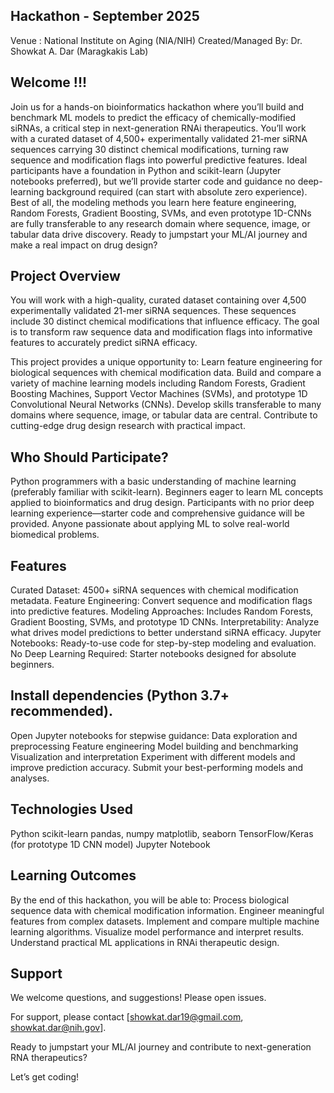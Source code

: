 <h2><b> Hackathon - September 2025 </b></h2>
Venue : National Institute on Aging (NIA/NIH)
Created/Managed By: Dr. Showkat A. Dar (Maragkakis Lab)

<h2> Welcome !!!</h2>

Join us for a hands-on bioinformatics hackathon where you’ll build and benchmark ML models to predict the efficacy of chemically-modified siRNAs, a critical step in next-generation RNAi therapeutics. You’ll work with a curated dataset of 4,500+ experimentally validated 21-mer siRNA sequences carrying 30 distinct chemical modifications, turning raw sequence and modification flags into powerful predictive features. Ideal participants have a foundation in Python and scikit-learn (Jupyter notebooks preferred), but we’ll provide starter code and guidance no deep-learning background required (can start with absolute zero experience). Best of all, the modeling methods you learn here feature engineering, Random Forests, Gradient Boosting, SVMs, and even prototype 1D-CNNs are fully transferable to any research domain where sequence, image, or tabular data drive discovery. Ready to jumpstart your ML/AI journey and make a real impact on drug design?

<h2> Project Overview </h2>
  
You will work with a high-quality, curated dataset containing over 4,500 experimentally validated 21-mer siRNA sequences. These sequences include 30 distinct chemical modifications that influence efficacy. The goal is to transform raw sequence data and modification flags into informative features to accurately predict siRNA efficacy.

This project provides a unique opportunity to:
Learn feature engineering for biological sequences with chemical modification data.
Build and compare a variety of machine learning models including Random Forests, Gradient Boosting Machines, Support Vector Machines (SVMs), and prototype 1D Convolutional Neural Networks (CNNs).
Develop skills transferable to many domains where sequence, image, or tabular data are central.
Contribute to cutting-edge drug design research with practical impact.

<h2>Who Should Participate?</h2>
Python programmers with a basic understanding of machine learning (preferably familiar with scikit-learn).
Beginners eager to learn ML concepts applied to bioinformatics and drug design.
Participants with no prior deep learning experience—starter code and comprehensive guidance will be provided.
Anyone passionate about applying ML to solve real-world biomedical problems.

<h2>Features</h2>
Curated Dataset: 4500+ siRNA sequences with chemical modification metadata.
Feature Engineering: Convert sequence and modification flags into predictive features.
Modeling Approaches: Includes Random Forests, Gradient Boosting, SVMs, and prototype 1D CNNs.
Interpretability: Analyze what drives model predictions to better understand siRNA efficacy.
Jupyter Notebooks: Ready-to-use code for step-by-step modeling and evaluation.
No Deep Learning Required: Starter notebooks designed for absolute beginners.


<h2>Install dependencies (Python 3.7+ recommended).</h2>
Open Jupyter notebooks for stepwise guidance:
Data exploration and preprocessing
Feature engineering
Model building and benchmarking
Visualization and interpretation
Experiment with different models and improve prediction accuracy.
Submit your best-performing models and analyses.

<h2>Technologies Used </h2>
Python
scikit-learn
pandas, numpy
matplotlib, seaborn
TensorFlow/Keras (for prototype 1D CNN model)
Jupyter Notebook

<h2>Learning Outcomes </h2>
By the end of this hackathon, you will be able to:
Process biological sequence data with chemical modification information.
Engineer meaningful features from complex datasets.
Implement and compare multiple machine learning algorithms.
Visualize model performance and interpret results.
Understand practical ML applications in RNAi therapeutic design.

<h2>Support </h2>
We welcome questions, and suggestions! Please open issues.

For support, please contact [showkat.dar19@gmail.com, showkat.dar@nih.gov].

Ready to jumpstart your ML/AI journey and contribute to next-generation RNA therapeutics?

Let’s get coding!

